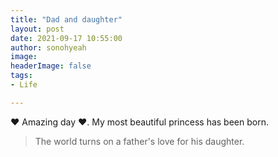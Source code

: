 ```yaml
---
title: "Dad and daughter"
layout: post
date: 2021-09-17 10:55:00
author: sonohyeah
image: 
headerImage: false
tags:
- Life

---
```


❤ Amazing day ❤. My most beautiful princess has been born.

> The world turns on a father's love for his daughter.
